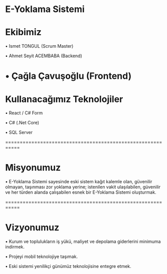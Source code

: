 # E-Yoklama Sistemi
# Ekibimiz
• Ismet TONGUL (Scrum Master)

• Ahmet Seyit ACEMBABA (Backend)
 
• Çağla Çavuşoğlu (Frontend)
===========================================================

# Kullanacağımız Teknolojiler
• React / C# Form

• C# (.Net Core)

• SQL Server

===========================================================

# Misyonumuz
    
• E-Yoklama Sistemi sayesinde eski sistem kağıt kalemle olan, güvenilir olmayan, taşınması zor yoklama yerine; istenilen vakit ulaşılabilen, güvenilir ve her türden alanda çalışabilen esnek bir E-Yoklama Sistemi oluşturmak.

===========================================================

# Vizyonumuz

• Kurum ve toplulukların iş yükü, maliyet ve depolama giderlerini minimuma indirmek.

• Projeyi mobil teknolojiye taşımak.

• Eski sistemi yenilikçi günümüz teknolojisine entegre etmek.
